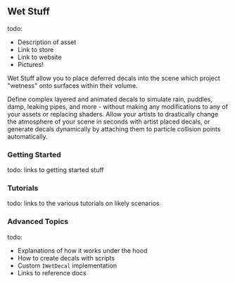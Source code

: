 ## Wet Stuff

todo:
 - Description of asset
 - Link to store
 - Link to website
 - Pictures!

Wet Stuff allow you to place deferred decals into the scene which project "wetness" onto surfaces within their volume.

Define complex layered and animated decals to simulate rain, puddles, damp, leaking pipes, and more - without making any modifications to any of your assets or replacing shaders. Allow your artists to drastically change the atmosphere of your scene in seconds with artist placed decals, or generate decals dynamically by attaching them to particle collision points automatically.


### Getting Started

todo: links to getting started stuff

### Tutorials

todo: links to the various tutorials on likely scenarios

### Advanced Topics

todo:
 - Explanations of how it works under the hood
 - How to create decals with scripts
 - Custom `IWetDecal` implementation
 - Links to reference docs